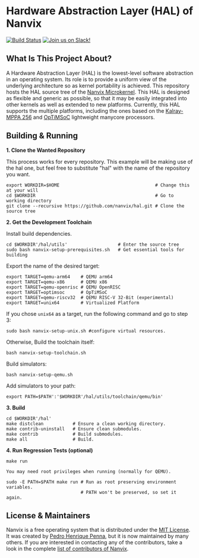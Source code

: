 Hardware Abstraction Layer (HAL) of Nanvix
==========================================
[![Build Status](https://travis-ci.com/nanvix/hal.svg?branch=unstable)](https://travis-ci.com/nanvix/hal)
[![Join us on Slack!](https://img.shields.io/badge/chat-on%20Slack-e01563.svg)](https://join.slack.com/t/nanvix/shared_invite/enQtMzY2Nzg5OTQ4NTAyLTAxMmYwOGQ0ZmU2NDg2NTJiMWU1OWVkMWJhMWY4NzMzY2E1NTIyMjNiOTVlZDFmOTcyMmM2NDljMTAzOGI1NGY)

What Is This Project About?
---------------------------

A Hardware Abstraction Layer (HAL) is the lowest-level software
abstraction in an operating system. Its role is to provide a uniform
view of the underlying architecture so as kernel portability is
achieved. This repository hosts the HAL source tree of the
[Nanvix Microkernel](https://github.com/nanvix/microkernel).  This HAL
is designed as flexible and generic as possible, so that it may be
easily integrated into other kernels as well as extended to new
platforms.  Currently, this HAL supports the multiple platforms,
	including the ones based on the
[Kalray-MPPA 256](https://github.com/nanvix/hal/wiki/Supported-Platforms#mppa-256)
and
[OpTiMSoC](https://github.com/nanvix/hal/wiki/Supported-Platforms#optimsoc)
lightweight manycore processors.

Building & Running
------------------

**1. Clone the Wanted Repository**

This process works for every repository. This example will be making use of the hal
one, but feel free to substitute "hal" with the name of the repository you want.

```
export WORKDIR=$HOME                                    # Change this at your will
cd $WORKDIR                                             # Go to working directory
git clone --recursive https://github.com/nanvix/hal.git # Clone the source tree
```

**2. Get the Development Toolchain**

Install build dependencies.

```
cd $WORKDIR'/hal/utils'                   # Enter the source tree
sudo bash nanvix-setup-prerequisites.sh   # Get essential tools for building
```

Export the name of the desired target:
```
export TARGET=qemu-arm64    # QEMU arm64
export TARGET=qemu-x86      # QEMU x86
export TARGET=qemu-openrisc # QEMU OpenRISC
export TARGET=optimsoc      # OpTiMSoC
export TARGET=qemu-riscv32  # QEMU RISC-V 32-Bit (experimental)
export TARGET=unix64        # Virtualized Platform
```

If you chose `unix64` as a target, run the following command and go to step 3:

`sudo bash nanvix-setup-unix.sh #configure virtual resources.`

Otherwise, Build the toolchain itself:

```
bash nanvix-setup-toolchain.sh
```

Build simulators:

```
bash nanvix-setup-qemu.sh
```

Add simulators to your path:

```
export PATH=$PATH':'$WORKDIR'/hal/utils/toolchain/qemu/bin'
```

**3. Build**

```
cd $WORKDIR'/hal'
make distclean           # Ensure a clean working directory.
make contrib-uninstall   # Ensure clean submodules.
make contrib             # Build submodules.
make all                 # Build.
```

**4. Run Regression Tests (optional)**

```
make run
```

`You may need root privileges when running (normally for QEMU).`

```
sudo -E PATH=$PATH make run # Run as root preserving environment variables.
                            # PATH won't be preserved, so set it again.
```

License & Maintainers
---------------------

Nanvix is a free operating system that is distributed under the [MIT
License](https://raw.githubusercontent.com/nanvix/hal/master/LICENSE). It was
created by [Pedro Henrique Penna](mailto:pedrohenriquepenna@gmail.com),
but it is now maintained by many others. If you are interested in
contacting any of the contributors, take a look in the complete
[list of contributors of
Nanvix](https://raw.githubusercontent.com/nanvix/people/master/CREDITS).
